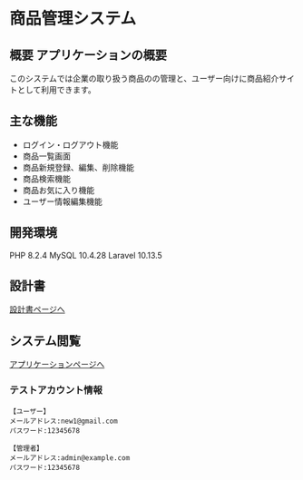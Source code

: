 # 商品管理システム

## 概要 アプリケーションの概要
このシステムでは企業の取り扱う商品のの管理と、ユーザー向けに商品紹介サイトとして利用できます。

## 主な機能
- ログイン・ログアウト機能
- 商品一覧画面
- 商品新規登録、編集、削除機能
- 商品検索機能
- 商品お気に入り機能
- ユーザー情報編集機能

## 開発環境
PHP 8.2.4
MySQL 10.4.28
Laravel 10.13.5

## 設計書
[設計書ページへ](https://drive.google.com/drive/folders/1g5CH0tZ6ObZmhKfQ3CeLBMgRNQ1uW_hF?usp=drive_link)

## システム閲覧
[アプリケーションページへ](https://book-item-management-10c06860f529.herokuapp.com/login)
### テストアカウント情報
```
【ユーザー】
メールアドレス:new1@gmail.com
パスワード:12345678

【管理者】
メールアドレス:admin@example.com
パスワード:12345678
```

